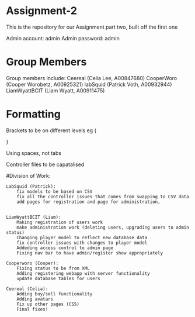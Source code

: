 # Assignment-2

This is the repository for our Assignment part two, built off the first one

Admin account:  admin
Admin password: admin

# Group Members

Group members include:
Ceereal 		(Celia Lee, A00847680)
CooperWoro 		(Cooper Worobetz, A00925321)
labSquid 		(Patrick Voth, A00932944)
LiamWyattBCIT 	(Liam Wyatt, A00911475)

# Formatting

Brackets to be on different levels eg {

}

Using spaces, not tabs

Controller files to be capatalised

#Division of Work:

    LabSquid (Patrick):
        fix models to be based on CSV
        fix all the controller issues that comes from swapping to CSV data
        add pages for registration and page for administration,


	LiamWyattBCIT (Liam):
        Making registration of users work
        make administration work (deleting users, upgrading users to admin status)
        Changing player model to reflect new database data
        fix controller issues with changes to player model
        Addeding access control to admin page
        Fixing nav bar to have admin/register show appropriately

	Cooperworo (Cooper):
        Fixing status to be from XML
        Adding registering webapp with server functionality
        update database tables for users

    Ceereal (Celia):
        Adding buy/sell functionality
        Adding avatars
        Fix up other pages (CSS)
        Final fixes! 
